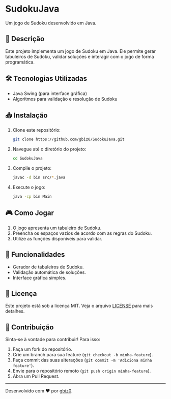 # SudokuJava

Um jogo de Sudoku desenvolvido em Java.

## 📌 Descrição

Este projeto implementa um jogo de Sudoku em Java. Ele permite gerar tabuleiros de Sudoku, validar soluções e interagir com o jogo de forma programática.

## 🛠️ Tecnologias Utilizadas

- Java Swing (para interface gráfica)
- Algoritmos para validação e resolução de Sudoku

## 📥 Instalação

1. Clone este repositório:
   ```bash
   git clone https://github.com/gbiz0/SudokuJava.git
   ```
2. Navegue até o diretório do projeto:
   ```bash
   cd SudokuJava
   ```
3. Compile o projeto:
   ```bash
   javac -d bin src/*.java
   ```
4. Execute o jogo:
   ```bash
   java -cp bin Main
   ```

## 🎮 Como Jogar

1. O jogo apresenta um tabuleiro de Sudoku.
2. Preencha os espaços vazios de acordo com as regras do Sudoku.
3. Utilize as funções disponíveis para validar.

## 🚀 Funcionalidades

- Gerador de tabuleiros de Sudoku.
- Validação automática de soluções.
- Interface gráfica simples.

## 📜 Licença

Este projeto está sob a licença MIT. Veja o arquivo [LICENSE](LICENSE) para mais detalhes.

## 🤝 Contribuição

Sinta-se à vontade para contribuir! Para isso:

1. Faça um fork do repositório.
2. Crie um branch para sua feature (`git checkout -b minha-feature`).
3. Faça commit das suas alterações (`git commit -m 'Adiciona minha feature'`).
4. Envie para o repositório remoto (`git push origin minha-feature`).
5. Abra um Pull Request.

---
Desenvolvido com ❤️ por [gbiz0](https://github.com/gbiz0).

